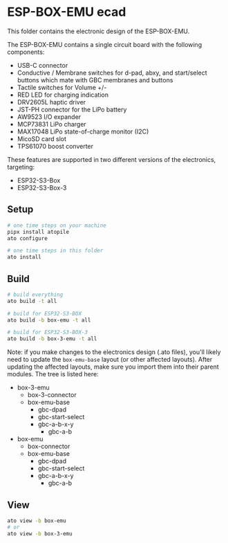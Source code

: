 # ESP-BOX-EMU ecad

This folder contains the electronic design of the ESP-BOX-EMU.

The ESP-BOX-EMU contains a single circuit board with the following components:
- USB-C connector
- Conductive / Membrane switches for d-pad, abxy, and start/select buttons which mate with GBC membranes and buttons
- Tactile switches for Volume +/-
- RED LED for charging indication
- DRV2605L haptic driver
- JST-PH connector for the LiPo battery
- AW9523 I/O expander
- MCP73831 LiPo charger
- MAX17048 LiPo state-of-charge monitor (I2C)
- MicoSD card slot
- TPS61070 boost converter

These features are supported in two different versions of the electronics, targeting:
- ESP32-S3-Box
- ESP32-S3-Box-3

## Setup

``` sh
# one time steps on your machine
pipx install atopile
ato configure

# one time steps in this folder
ato install
```

## Build

``` sh
# build everything
ato build -t all

# build for ESP32-S3-BOX
ato build -b box-emu -t all

# build for ESP32-S3-BOX-3
ato build -b box-3-emu -t all
```

Note: if you make changes to the electronics design (.ato files), you'll likely
need to update the `box-emu-base` layout (or other affected layouts). After
updating the affected layouts, make sure you import them into their parent
modules. The tree is listed here:

* box-3-emu
  * box-3-connector
  * box-emu-base
    * gbc-dpad
    * gbc-start-select
    * gbc-a-b-x-y
      * gbc-a-b
* box-emu
  * box-connector
  * box-emu-base
    * gbc-dpad
    * gbc-start-select
    * gbc-a-b-x-y
      * gbc-a-b


## View

``` sh
ato view -b box-emu
# or
ato view -b box-3-emu 
```
